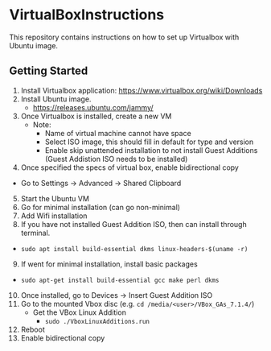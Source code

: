 # VirtualBoxInstructions
This repository contains instructions on how to set up Virtualbox with Ubuntu image.


## Getting Started
1. Install Virtualbox application: https://www.virtualbox.org/wiki/Downloads
2. Install Ubuntu image.
   - https://releases.ubuntu.com/jammy/
3. Once Virtualbox is installed, create a new VM
    - Note:
      - Name of virtual machine cannot have space
      - Select ISO image, this should fill in default for type and version
      - Enable skip unattended installation to not install Guest Additions (Guest Addistion ISO needs to be installed)
4. Once specified the specs of virtual box, enable bidirectional copy
  - Go to Settings -> Advanced -> Shared Clipboard 
5. Start the Ubuntu VM
6. Go for minimal installation (can go non-minimal)
7. Add Wifi installation
8. If you have not installed Guest Addition ISO, then can install through terminal.
  - `sudo apt install build-essential dkms linux-headers-$(uname -r)`
9. If went for minimal installation, install basic packages
  - `sudo apt-get install build-essential gcc make perl dkms`
10. Once installed, go to Devices -> Insert Guest Addition ISO
11. Go to the mounted Vbox disc (e.g. `cd /media/<user>/VBox_GAs_7.1.4/`)
    - Get the VBox Linux Addition
      - `sudo ./VboxLinuxAdditions.run`
12. Reboot
13. Enable bidirectional copy

   

